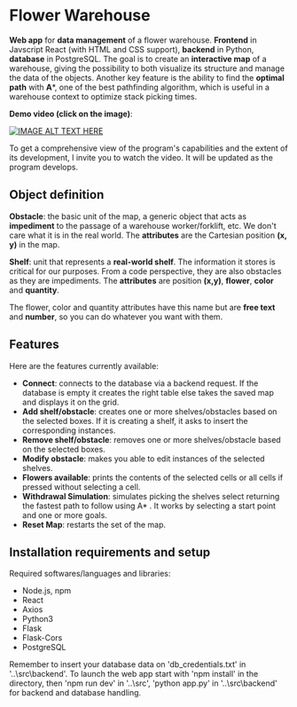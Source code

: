 # Flower Warehouse

**Web app** for **data management** of a flower warehouse. **Frontend** in Javscript React (with HTML and CSS support), **backend** in Python, **database** in PostgreSQL. The goal is to create an **interactive map** of a warehouse, giving the possibility to both visualize its structure and manage the data of the objects. Another key feature is the ability to find the **optimal path** with **A***, one of the best pathfinding algorithm, which is useful in a warehouse context to optimize stack picking times.

**Demo video (click on the image)**:

[![IMAGE ALT TEXT HERE](https://img.youtube.com/vi/qP94jvGTqAg/0.jpg)](https://www.youtube.com/watch?v=qP94jvGTqAg)

To get a comprehensive view of the program's capabilities and the extent of its development, I invite you to watch the video. It will be updated as the program develops. 

## Object definition

**Obstacle**: the basic unit of the map, a generic object that acts as **impediment** to the passage of a warehouse worker/forklift, etc. We don't care what it is in the real world. The **attributes** are the Cartesian position **(x, y)** in the map.

**Shelf**: unit that represents a **real-world shelf**. The information it stores is critical for our purposes. From a code perspective, they are also obstacles as they are impediments. The **attributes** are position **(x,y)**, **flower**, **color** and **quantity**.

The flower, color and quantity attributes have this name but are **free text** and **number**, so you can do whatever you want with them.

## Features
Here are the features currently available:
 - **Connect**: connects to the database via a backend request. If the database is empty it creates the right table else takes the saved map and displays it on the grid.
 -  **Add shelf/obstacle**: creates one or more shelves/obstacles based on the selected boxes. If it is creating a shelf, it asks to insert the corresponding instances.
 - **Remove shelf/obstacle**: removes one or more shelves/obstacle based on the selected boxes.
 - **Modify obstacle**: makes you able to edit instances of the selected shelves.
 - **Flowers available**: prints the contents of the selected cells or all cells if pressed without selecting a cell.
 - **Withdrawal Simulation**: simulates picking the shelves select returning the fastest path to follow using A* . It works by selecting a start point and one or more goals.
 - **Reset Map**: restarts the set of the map. 

## Installation requirements and setup
Required softwares/languages and libraries:
 - Node.js, npm
 - React
 - Axios
 - Python3
 - Flask
 - Flask-Cors
 - PostgreSQL

Remember to insert your database data on 'db_credentials.txt' in '..\src\backend'. To launch the web app start with 'npm install' in the directory, then 'npm run dev' in '..\src', 'python app.py' in '..\src\backend' for backend and database handling. 

